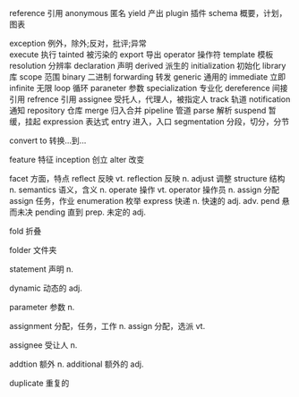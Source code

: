 
reference 引用 
anonymous 匿名
yield 产出
plugin 插件
schema 概要，计划，图表

exception 例外，除外;反对，批评;异常   
execute 执行
tainted 被污染的
export 导出
operator 操作符
template 模板
resolution 分辨率
declaration 声明
derived 派生的
initialization 初始化
library 库
scope 范围
binary 二进制
forwarding 转发
generic 通用的
immediate 立即
infinite 无限
loop 循环
paraneter 参数
specialization 专业化
dereference 间接引用
refrence 引用
assignee 受托人，代理人，被指定人
track 轨道
notification 通知
repository 仓库
merge 归入合并
pipeline 管道
parse 解析
suspend 暂缓，挂起
expression 表达式
entry 进入，入口
segmentation 分段，切分，分节

convert to 转换...到...

feature 特征
inception 创立
alter 改变

facet 方面，特点
reflect 反映 vt.
reflection 反映 n.
adjust 调整
structure 结构 n.
semantics 语义，含义 n.
operate 操作 vt.
operator 操作员 n.
assign 分配
assign 任务，作业
enumeration 枚举
express 快递 n. 快速的 adj. adv.
pend 悬而未决
pending 直到 prep. 未定的 adj.

fold 折叠

folder 文件夹

statement 声明 n.

dynamic 动态的 adj.

parameter 参数 n.

assignment 分配，任务，工作 n.
assign 分配，选派 vt.

assignee 受让人 n.

addtion 额外 n.
additional 额外的 adj.

duplicate 重复的
